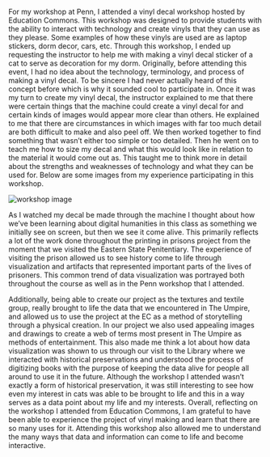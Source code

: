 For my workshop at Penn, I attended a vinyl decal workshop hosted by Education Commons. This workshop was designed to provide students with the ability to interact with technology and create vinyls that they can use as they please. Some examples of how these vinyls are used are as laptop stickers, dorm decor, cars, etc. Through this workshop, I ended up requesting the instructor to help me with making a vinyl decal sticker of a cat to serve as decoration for my dorm. Originally, before attending this event, I had no idea about the technology, terminology, and process of making a vinyl decal. To be sincere I had never actually heard of this concept before which is why it sounded cool to participate in. Once it was my turn to create my vinyl decal, the instructor explained to me that there were certain things that the machine could create a vinyl decal for and certain kinds of images would appear more clear than others. He explained to me that there are circumstances in which images with far too much detail are both difficult to make and also peel off. We then worked together to find something that wasn’t either too simple or too detailed. Then he went on to teach me how to size my decal and what this would look like in relation to the material it would come out as. This taught me to think more in detail about the strengths and weaknesses of technology and what they can be used for. Below are some images from my experience participating in this workshop. 

![workshop image](reflectionpenn.png)

As I watched my decal be made through the machine I thought about how we’ve been learning about digital humanities in this class as something we initially see on screen, but then we see it come alive. This primarily reflects a lot of the work done throughout the printing in prisons project from the moment that we visited the Eastern State Penitentiary. The experience of visiting the prison allowed us to see history come to life through visualization and artifacts that represented important parts of the lives of prisoners. This common trend of data visualization was portrayed both throughout the course as well as in the Penn workshop that I attended.

Additionally, being able to create our project as the textures and textile group, really brought to life the data that we encountered in The Umpire, and allowed us to use the project at the EC as a method of storytelling through a physical creation. In our project we also used appealing images and drawings to create a web of terms most present in The Umpire as methods of entertainment. This also made me think a lot about how data visualization was shown to us through our visit to the Library where we interacted with historical preservations and understood the process of digitizing books with the purpose of keeping the data alive for people all around to use it in the future. Although the workshop I attended wasn’t exactly a form of historical preservation, it was still interesting to see how even my interest in cats was able to be brought to life and this in a way serves as a data point about my life and my interests. Overall, reflecting on the workshop I attended from Education Commons, I am grateful to have been able to experience the project of vinyl making and learn that there are so many uses for it. Attending this workshop also allowed me to understand the many ways that data and information can come to life and become interactive. 

